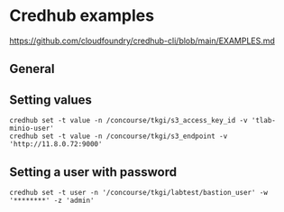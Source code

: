 # Credhub examples

https://github.com/cloudfoundry/credhub-cli/blob/main/EXAMPLES.md

## General


## Setting values
```
credhub set -t value -n /concourse/tkgi/s3_access_key_id -v 'tlab-minio-user'
credhub set -t value -n /concourse/tkgi/s3_endpoint -v 'http://11.8.0.72:9000'
```

## Setting a user with password
```
credhub set -t user -n '/concourse/tkgi/labtest/bastion_user' -w '********' -z 'admin'
```
